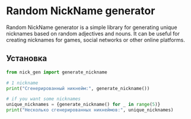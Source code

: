 # Random NickName generator

Random NickName generator is a simple library for generating unique nicknames based on random adjectives and nouns. It can be useful for creating nicknames for games, social networks or other online platforms.

## Установка

```python
from nick_gen import generate_nickname

# 1 nickname
print("Сгенерированный никнейм:", generate_nickname())

# if you want some nicknames
unique_nicknames = {generate_nickname() for _ in range(5)}
print("Несколько сгенерированных никнеймов:", unique_nicknames)